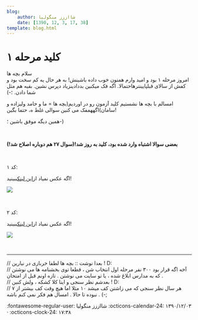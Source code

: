 ```yaml
---
blog:
    author: شااززز منگولیا
    date: [1390, 12, 3, 17, 38]
template: blog.html
---
```

# کلید مرحله ۱

<div class="cnt">
سلام بچه ها<br/>امروز مرحله ۱ بود و امید وارم همتون خوب داده باشینش! 
به هر حال یه کم سخت بود و کفش از سالای قبل‫پایینترهاحتمالا. اگه فک 
میکنین بددادینزیاد دپرس نشین. بقیه هم مثل شما دادن. ؛-)<p>امسالم با بچه ها نشستیم کلید آزمون رو در اوردیم(بچه ها = ما و حامد ولیزاده و سامان)اگههمفک می کنین سوالی غلط ه، حتما بگین!</p>
<p>همین دیگه موفق باشین ؛-)</p>
<p><br/></p>
<p><strong>بعضی سوالا اشتباه وارد شده بود، کلید به روز شد!</strong><strong>(سوال ۲۷ هم دوباره اصلاح شد!)</strong></p>
<p><br/></p>
<p align="baseline">کد ۱:</p>
<p>اگه عکس نمیاد از<a href="http://bayanbox.ir/user/hamedsaleh/code1.png">این لینک</a>ببینید!</p>
<p align="baseline"><img height="0" src="http://sh44zzz.gigfa.com/code1.png" width="0"/><img src="http://bayanbox.ir/user/hamedsaleh/code1.png?view"/></p>
<p><br/></p>
<p align="baseline">کد ۲:</p>
<p>اگه عکس نمیاد از<a href="http://bayanbox.ir/user/hamedsaleh/code2.png">این لینک</a>ببینید!</p>
<p><img src="http://bayanbox.ir/user/hamedsaleh/code2.png?view"/></p>
<p><br/></p>
<hr size="2" width="100%"/>
<p>// بعدا نوشت :: بچه ها لطفا خربازی در نیارین ! D:<br/>// آخه اگه قرار بود ۳۰۰ نفر مرحله اول انتخاب شن ، قطعا توی بخشنامه ها می نوشتن که به مدارس ابلاغ شده ، یا تو سایت می نوشتن . تازه اونم قبل از امتحان .<br/>// بعدشم نظر سنجی و اینا کلا کشکه ، ولش کنین ! D:<br/>// هر سال نظر سنجی که می زاشتن کف میشد ۱۰ مثلا اما هیچ وقت کف بیشتر از ۷ نبوده تا حالا . امسال هم فکر نمی کنم باشه . (-;</p>
<p></p>
</div>

<div class="blog-info" markdown>
<span class="blog-author">
:fontawesome-regular-user: شااززز منگولیا
</span>
<span class="blog-date">
:octicons-calendar-24: ۱۳۹۰/۱۲/۰۳ · :octicons-clock-24: ۱۷:۳۸
</span>
</div>

